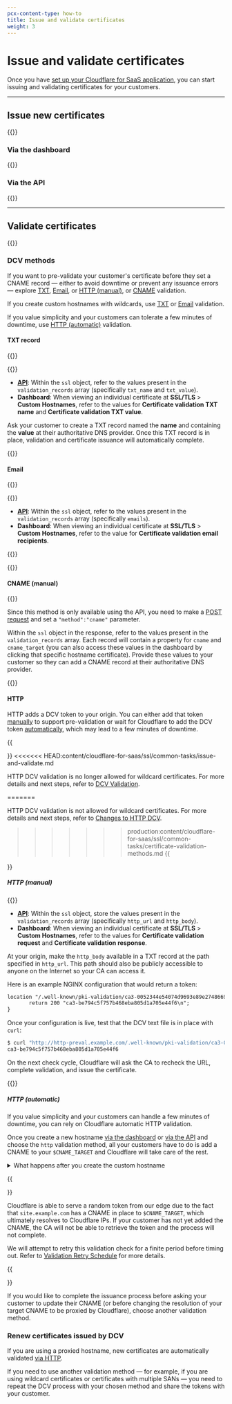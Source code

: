 ```yaml
---
pcx-content-type: how-to
title: Issue and validate certificates
weight: 3
---
```

 
# Issue and validate certificates
 
Once you have [set up your Cloudflare for SaaS application](/cloudflare-for-saas/getting-started/), you can start issuing and validating certificates for your customers.

---

## Issue new certificates
 
{{<render file="_issue-certs-preamble.md">}}
 
### Via the dashboard
 
{{<render file="_create-custom-hostname.md">}}
 
### Via the API
 
{{<render file="_create-custom-hostname-api.md">}}

---

## Validate certificates
 
{{<render file="../../ssl/_partials/_dcv-definition.md">}}
 
### DCV methods
 
If you want to pre-validate your customer's certificate before they set a CNAME record — either to avoid downtime or prevent any issuance errors — explore [TXT](#txt), [Email](#email), or [HTTP (manual)](#http-manual), or [CNAME](#cname) validation.
 
If you create custom hostnames with wildcards, use [TXT](#txt) or [Email](#email) validation.
 
If you value simplicity and your customers can tolerate a few minutes of downtime, use [HTTP (automatic)](#http-automatic) validation.
 
#### TXT record
 
{{<render file="../../ssl/_partials/_txt-validation-definition.md">}}
 
{{<render file="_ssl-for-saas-create-hostname.md">}}
 
- [**API**](https://api.cloudflare.com/#custom-hostname-for-a-zone-custom-hostname-details): Within the `ssl` object, refer to the values present in the `validation_records` array (specifically `txt_name` and `txt_value`).
- **Dashboard**: When viewing an individual certificate at **SSL/TLS** > **Custom Hostnames**, refer to the values for **Certificate validation TXT name** and **Certificate validation TXT value**.
 
Ask your customer to create a TXT record named the **name** and containing the **value** at their authoritative DNS provider. Once this TXT record is in place, validation and certificate issuance will automatically complete.
 
{{<render file="_ssl-for-saas-validate-patch.md">}}
 
#### Email
 
{{<render file="../../ssl/_partials/_email-validation-definition.md">}}
 
{{<render file="_ssl-for-saas-create-hostname.md">}}
 
- [**API**](https://api.cloudflare.com/#custom-hostname-for-a-zone-custom-hostname-details): Within the `ssl` object, refer to the values present in the `validation_records` array (specifically `emails`).
- **Dashboard**: When viewing an individual certificate at **SSL/TLS** > **Custom Hostnames**, refer to the value for **Certificate validation email recipients**.
 
{{<render file="../../ssl/_partials/_email-validation-process.md">}}
 
{{<render file="_ssl-for-saas-validate-patch.md">}}
 
#### CNAME (manual)
 
{{<render file="../../ssl/_partials/_dcv-cname-definition.md">}}
 
Since this method is only available using the API, you need to make a [POST request](https://api.cloudflare.com/#custom-hostname-for-a-zone-create-custom-hostname) and set a `"method":"cname"` parameter.
 
Within the `ssl` object in the response, refer to the values present in the `validation_records` array. Each record will contain a property for `cname` and `cname_target` (you can also access these values in the dashboard by clicking that specific hostname certificate). Provide these values to your customer so they can add a CNAME record at their authoritative DNS provider.
 
{{<render file="_ssl-for-saas-validate-patch.md">}}
 
#### HTTP
 
HTTP adds a DCV token to your origin. You can either add that token [manually](#http-manual) to support pre-validation or wait for Cloudflare to add the DCV token [automatically](#http-automatic), which may lead to a few minutes of downtime.
 
{{<Aside type="warning">}}
<<<<<<< HEAD:content/cloudflare-for-saas/ssl/common-tasks/issue-and-validate.md
 
HTTP DCV validation is no longer allowed for wildcard certificates. For more details and next steps, refer to [DCV Validation](/cloudflare-for-saas/ssl/common-tasks/issue-and-validate/#dcv-methods).
 
=======

HTTP DCV validation is not allowed for wildcard certificates. For more details and next steps, refer to [Changes to HTTP DCV](/ssl/ssl-tls/migration-guides/dcv-update/).

>>>>>>> production:content/cloudflare-for-saas/ssl/common-tasks/certificate-validation-methods.md
{{</Aside>}}
 
##### HTTP (manual)
 
{{<render file="_ssl-for-saas-create-hostname.md">}}
 
- [**API**](https://api.cloudflare.com/#custom-hostname-for-a-zone-custom-hostname-details): Within the `ssl` object, store the values present in the `validation_records` array (specifically `http_url` and `http_body`).
- **Dashboard**: When viewing an individual certificate at **SSL/TLS** > **Custom Hostnames**, refer to the values for **Certificate validation request** and **Certificate validation response**.
 
At your origin, make the `http_body` available in a TXT record at the path specified in `http_url`. This path should also be publicly accessible to anyone on the Internet so your CA can access it.
 
Here is an example NGINX configuration that would return a token:
 
```txt
location "/.well-known/pki-validation/ca3-0052344e54074d9693e89e27486692d6.txt" {
       return 200 "ca3-be794c5f757b468eba805d1a705e44f6\n";
}
```
 
Once your configuration is live, test that the DCV text file is in place with `curl`:
 
```bash
$ curl "http://http-preval.example.com/.well-known/pki-validation/ca3-0052344e54074d9693e89e27486692d6.txt"
ca3-be794c5f757b468eba805d1a705e44f6
```
 
On the next check cycle, Cloudflare will ask the CA to recheck the URL, complete validation, and issue the certificate.
 
{{<render file="_ssl-for-saas-validate-patch.md">}}
 
##### HTTP (automatic)
 
If you value simplicity and your customers can handle a few minutes of downtime, you can rely on Cloudflare automatic HTTP validation.
 
Once you create a new hostname [via the dashboard](/cloudflare-for-saas/ssl/common-tasks/issue-and-validate/#via-the-dashboard) or [via the API](/cloudflare-for-saas/ssl/common-tasks/issue-and-validate/#via-the-api) and choose the `http` validation method, all your customers have to do is add a CNAME to your `$CNAME_TARGET` and Cloudflare will take care of the rest.
 
<details>
<summary>What happens after you create the custom hostname</summary>
<div>
 
{{<render file="../../ssl/_partials/_cname-cert-verification.md">}}
 
</div>
 
</details>
 
{{<Aside type="note">}}
 
Cloudflare is able to serve a random token from our edge due to the fact that `site.example.com` has a CNAME in place to `$CNAME_TARGET`, which ultimately resolves to Cloudflare IPs. If your customer has not yet added the CNAME, the CA will not be able to retrieve the token and the process will not complete.
 
We will attempt to retry this validation check for a finite period before timing out. Refer to [Validation Retry Schedule](/ssl/ssl-tls/validation-backoff-schedule/) for more details.
 
{{</Aside>}}
 
If you would like to complete the issuance process before asking your customer to update their CNAME (or before changing the resolution of your target CNAME to be proxied by Cloudflare), choose another validation method.
 
### Renew certificates issued by DCV
 
If you are using a proxied hostname, new certificates are automatically validated [via HTTP](#http-automatic).
 
If you need to use another validation method — for example, if you are using wildcard certificates or certificates with multiple SANs — you need to repeat the DCV process with your chosen method and share the tokens with your customer.
